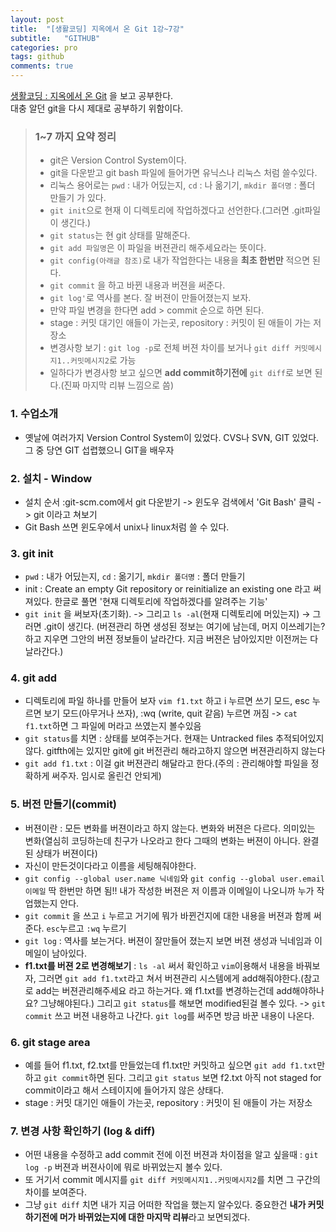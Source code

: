 ```yaml
---
layout: post
title:  "[생활코딩] 지옥에서 온 Git 1강~7강"
subtitle:   "GITHUB"
categories: pro
tags: github
comments: true
---
```


[생활코딩 : 지옥에서 온 Git](https://opentutorials.org/course/2708) 을 보고 공부한다.  
대충 알던 git을 다시 제대로 공부하기 위함이다.
  
  
> ### 1~7 까지 요약 정리
> - git은 Version Control System이다.
> - git을 다운받고 git bash 파일에 들어가면 유닉스나 리눅스 처럼 쓸수있다.
> - 리눅스 용어로는 ```pwd``` : 내가 어딨는지,  ```cd``` : 나 옮기기, ```mkdir 폴더명``` : 폴더 만들기 가 있다.
> - ```git init```으로 현재 이 디렉토리에 작업하겠다고 선언한다.(그러면 .git파일이 생긴다.)
> - ```git status```는 현 git 상태를 말해준다.
> - ```git add 파일명```은 이 파일을 버젼관리 해주세요라는 뜻이다.
> - ```git config(아래글 참조)```로 내가 작업한다는 내용을 **최초 한번만** 적으면 된다.
> - ```git commit``` 을 하고 바뀐 내용과 버젼을 써준다.
> - ```git log'```로 역사를 본다. 잘 버젼이 만들어졌는지 보자.
> - 만약 파일 변경을 한다면 add > commit 순으로 하면 된다.
> - stage : 커밋 대기인 애들이 가는곳, repository : 커밋이 된 애들이 가는 저장소
> - 변경사항 보기 : ```git log -p```로 전체 버젼 차이를 보거나 ```git diff 커밋메시지1..커밋메시지2```로 가능
> - 일하다가 변경사항 보고 싶으면 **add commit하기전에** ```git diff```로 보면 된다.(진짜 마지막 리뷰 느낌으로 씀)
### 1. 수업소개
- 옛날에 여러가지 Version Control System이 있었다. CVS나 SVN, GIT 있었다. 그 중 당연 GIT 섭렵했으니 GIT을 배우자
  
  
### 2. 설치 - Window
- 설치 순서 :git-scm.com에서 git 다운받기 -> 윈도우 검색에서 'Git Bash' 클릭 -> git 이라고 쳐보기
- Git Bash 쓰면 윈도우에서 unix나 linux처럼 쓸 수 있다.
  
  
### 3. git init
- ```pwd``` : 내가 어딨는지,  ```cd``` : 옮기기, ```mkdir 폴더명``` : 폴더 만들기
- init :  Create an empty Git repository or reinitialize an existing one 라고 써져있다. 한글로 풀면 '현재 디렉토리에 작업하겠다를 알려주는 기능'
- ```git init``` 을 써보자(초기화). -> 그리고 ```ls -al```(현재 디렉토리에 머있는지) -> 그러면 .git이 생긴다. (버젼관리 하면 생성된 정보는 여기에 남는데, 머지 이쓰레기는? 하고 지우면 그안의 버젼 정보들이 날라간다. 지금 버젼은 남아있지만 이전꺼는 다 날라간다.)
  
  
### 4. git add
- 디렉토리에 파일 하나를 만들어 보자 ```vim f1.txt``` 하고 i 누르면 쓰기 모드, esc 누르면 보기 모드(아무거나 쓰자), :wq (write, quit 같음) 누르면 꺼짐 -> ```cat f1.txt```하면 그 파일에 머라고 쓰였는지 볼수있음
- ```git status```를 치면 : 상태를 보여주는거다. 현재는 Untracked files 추적되어있지않다. gitfth에는 있지만 git에 git 버전관리 해라고하지 않으면 버젼관리하지 않는다
- ```git add f1.txt``` : 이걸 git 버젼관리 해달라고 한다.(주의 : 관리해야할 파일을 정확하게 써주자. 임시로 올린건 안되게)
  
  
### 5. 버전 만들기(commit)
- 버젼이란 : 모든 변화를 버젼이라고 하지 않는다. 변화와 버젼은 다르다. 의미있는 변화(열심히 코딩하는데 친구가 나오라고 한다 그때의 변화는 버젼이 아니다. 완결된 상태가 버젼이다)
- 자신이 만든것이다라고 이름을 세팅해줘야한다. 
- ```git config --global user.name 닉네임```와 ```git config --global user.email 이메일``` 딱 한번만 하면 됨!! 내가 작성한 버젼은 저 이름과 이메일이 나오니까 누가 작업했는지 안다.
- ```git commit``` 을 쓰고 ```i``` 누르고 거기에 뭐가 바뀐건지에 대한 내용을 버젼과 함께 써준다. ```esc```누르고 ```:wq``` 누르기
- ```git log``` : 역사를 보는거다. 버젼이 잘만들어 졌는지 보면 버젼 생성과 닉네임과 이메일이 남아있다.
- **f1.txt를 버젼 2로 변경해보기** : ```ls -al``` 써서 확인하고 ```vim```이용해서 내용을 바꿔보자, 그러면 ```git add f1.txt```라고 쳐서 버젼관리 시스템에게 add해줘야한다.(참고로 add는 버젼관리해주세요 라고 하는거다. 왜 f1.txt를 변경하는건데 add해야하나요? 그냥해야된다.) 그리고 ```git status```를 해보면 modified된걸 볼수 있다. -> ```git commit``` 쓰고 버젼 내용하고 나간다. ```git log```를 써주면 방금 바꾼 내용이 나온다.
  
  
### 6. git stage area
- 예를 들어 f1.txt, f2.txt를 만들었는데 f1.txt만 커밋하고 싶으면 ```git add f1.txt```만 하고 ```git commit```하면 된다. 그리고 ```git status``` 보면 f2.txt 아직 not staged for commit이라고 해서 스테이지에 들어가지 않은 상태다.
- stage : 커밋 대기인 애들이 가는곳, repository : 커밋이 된 애들이 가는 저장소
  
  
### 7. 변경 사항 확인하기 (log & diff)
- 어떤 내용을 수정하고 add commit 전에 이전 버젼과 차이점을 알고 싶을때 : ```git log -p``` 버젼과 버젼사이에 뭐로 바뀌었는지 볼수 있다.
- 또 거기서 commit 메시지를 ```git diff 커밋메시지1..커밋메시지2```를 치면 그 구간의 차이를 보여준다.
- 그냥 ```git diff``` 치면 내가 지금 어떠한 작업을 했는지 알수있다. 중요한건 **내가 커밋하기전에 머가 바뀌었는지에 대한 마지막 리뷰**라고 보면되겠다. 
